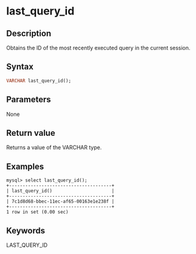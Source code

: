 ---
---

# last_query_id

## Description

Obtains the ID of the most recently executed query in the current session.

## Syntax

```Haskell
VARCHAR last_query_id();
```

## Parameters

None

## Return value

Returns a value of the VARCHAR type.

## Examples

```Plain Text
mysql> select last_query_id();
+--------------------------------------+
| last_query_id()                      |
+--------------------------------------+
| 7c1d8d68-bbec-11ec-af65-00163e1e238f |
+--------------------------------------+
1 row in set (0.00 sec)
```

## Keywords

LAST_QUERY_ID
